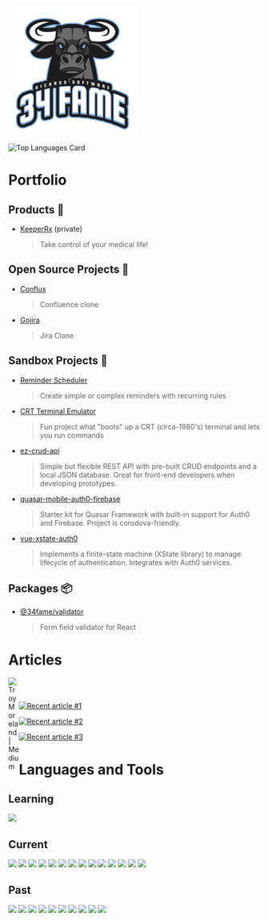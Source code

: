 <img src="https://raw.githubusercontent.com/34fame/34fame/master/bull-transparent_4000x4000.png" alt="34 Fame Logo" width="256px">

![Top Languages Card](https://github-readme-stats.vercel.app/api/top-langs/?username=34fame&layout=compact)

Portfolio
===

Products :see_no_evil:
---
- [KeeperRx](https://github.com/34fame/keeperrx) (private)
  > Take control of your medical life!

Open Source Projects :penguin:
---
- [Conflux](https://github.com/34fame/conflux)
  > Confluence clone
- [Gojira](https://github.com/34fame/gojira)
  > Jira Clone


Sandbox Projects :construction_worker:
---
- [Reminder Scheduler](https://github.com/34fame/q-reminder-dialog)
  > Create simple or complex reminders with recurring rules
- [CRT Terminal Emulator](https://github.com/34fame/crt-terminal-emulator)
  > Fun project what "boots" up a CRT (circa-1980's) terminal and lets you run commands
- [ez-crud-api](https://github.com/34fame/ez-crud-api)
  > Simple but flexible REST API with pre-built CRUD endpoints and a local JSON database.  Great for front-end developers when developing prototypes.
- [quasar-mobile-auth0-firebase](https://github.com/34fame/quasar-mobile-auth0-firebase)
  > Starter kit for Quasar Framework with built-in support for Auth0 and Firebase.  Project is corodova-friendly.
- [vue-xstate-auth0](https://github.com/34fame/sandbox-vue-xstate-auth0)
  > Implements a finite-state machine (XState library) to manage lifecycle of authentication.  Integrates with Auth0 services.

Packages :package:
---
- [@34fame/validator](https://www.npmjs.com/package/@34fame/validator)
  > Form field validator for React

Articles
===

<a href="https://graypes.medium.com/">
  <img align="left" alt="Troy Moreland | Medium" width="21px" src="https://raw.githubusercontent.com/shinokada/shinokada/master/assets/medium.png" />
</a>

<br/>
<br/>

<a target="_blank" href="https://github-readme-medium-recent-article.vercel.app/medium/@graypes/0"><img src="https://github-readme-medium-recent-article.vercel.app/medium/@graypes/0" alt="Recent article #1"></a>

<a target="_blank" href="https://github-readme-medium-recent-article.vercel.app/medium/@graypes/1"><img src="https://github-readme-medium-recent-article.vercel.app/medium/@graypes/1" alt="Recent article #2"></a>

<a target="_blank" href="https://github-readme-medium-recent-article.vercel.app/medium/@graypes/2"><img src="https://github-readme-medium-recent-article.vercel.app/medium/@graypes/2" alt="Recent article #3"></a>

Languages and Tools
===

Learning
---

<code><img height="40" src="https://github.com/34fame/explore/blob/master/topics/electron/electron.png"></code>

Current
---

<code><img height="40" src="https://github.com/34fame/explore/blob/master/topics/auth0/auth0.png"></code>
<code><img height="40" src="https://github.com/34fame/explore/blob/master/topics/css/css.png"></code>
<code><img height="40" src="https://github.com/34fame/explore/blob/master/topics/es6/es6.png"></code>
<code><img height="40" src="https://github.com/34fame/explore/blob/master/topics/express/express.png"></code>
<code><img height="40" src="https://github.com/34fame/explore/blob/master/topics/firebase/firebase.png"></code>
<code><img height="40" src="https://github.com/34fame/explore/blob/master/topics/html/html.png"></code>
<code><img height="40" src="https://github.com/34fame/explore/blob/master/topics/javascript/javascript.png"></code>
<code><img height="40" src="https://github.com/34fame/explore/blob/master/topics/json/json.png"></code>
<code><img height="40" src="https://github.com/34fame/explore/blob/master/topics/markdown/markdown.png"></code>
<code><img height="40" src="https://github.com/34fame/explore/blob/master/topics/mysql/mysql.png"></code>
<code><img height="40" src="https://github.com/34fame/explore/blob/master/topics/nodejs/nodejs.png"></code>
<code><img height="40" src="https://github.com/34fame/explore/blob/master/topics/postgresql/postgresql.png"></code>
<code><img height="40" src="https://github.com/34fame/explore/blob/master/topics/sqlite/sqlite.png"></code>
<code><img height="40" src="https://github.com/34fame/explore/blob/master/topics/vue/vue.png"></code>

Past
---
<code><img height="40" src="https://github.com/34fame/explore/blob/master/topics/bootstrap/bootstrap.png"></code>
<code><img height="40" src="https://github.com/34fame/explore/blob/master/topics/aws/aws.png"></code>
<code><img height="40" src="https://github.com/34fame/explore/blob/master/topics/azure/azure.png"></code>
<code><img height="40" src="https://github.com/34fame/explore/blob/master/topics/ada/ada.png"></code>
<code><img height="40" src="https://github.com/34fame/explore/blob/master/topics/fortran/fortran.png"></code>
<code><img height="40" src="https://github.com/34fame/explore/blob/master/topics/php/php.png"></code>
<code><img height="40" src="https://github.com/34fame/explore/blob/master/topics/react/react.png"></code>
<code><img height="40" src="https://github.com/34fame/explore/blob/master/topics/storybook/storybook.png"></code>
<code><img height="40" src="https://github.com/34fame/explore/blob/master/topics/visual-basic/visual-basic.png"></code>
<code><img height="40" src="https://github.com/34fame/explore/blob/master/topics/xml/xml.png"></code>

